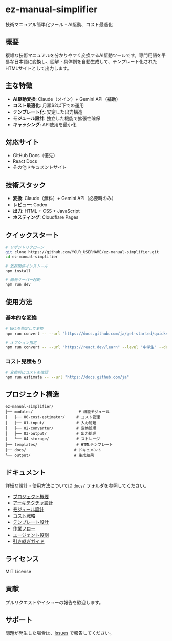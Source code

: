 # ez-manual-simplifier

技術マニュアル簡単化ツール - AI駆動、コスト最適化

## 概要

複雑な技術マニュアルを分かりやすく変換するAI駆動ツールです。専門用語を平易な日本語に変換し、図解・具体例を自動生成して、テンプレート化されたHTMLサイトとして出力します。

## 主な特徴

- **AI駆動変換**: Claude（メイン）+ Gemini API（補助）
- **コスト最適化**: 月額$2以下での運用
- **テンプレート化**: 安定した出力構造
- **モジュール設計**: 独立した機能で拡張性確保
- **キャッシング**: API使用を最小化

## 対応サイト

- GitHub Docs（優先）
- React Docs
- その他ドキュメントサイト

## 技術スタック

- **変換**: Claude（無料）+ Gemini API（必要時のみ）
- **レビュー**: Codex
- **出力**: HTML + CSS + JavaScript
- **ホスティング**: Cloudflare Pages

## クイックスタート

```bash
# リポジトリクローン
git clone https://github.com/YOUR_USERNAME/ez-manual-simplifier.git
cd ez-manual-simplifier

# 依存関係インストール
npm install

# 開発サーバー起動
npm run dev
```

## 使用方法

### 基本的な変換

```bash
# URLを指定して変換
npm run convert -- --url "https://docs.github.com/ja/get-started/quickstart"

# オプション指定
npm run convert -- --url "https://react.dev/learn" --level "中学生" --detail "詳細"
```

### コスト見積もり

```bash
# 変換前にコストを確認
npm run estimate -- --url "https://docs.github.com/ja"
```

## プロジェクト構造

```
ez-manual-simplifier/
├── modules/                    # 機能モジュール
│   ├── 00-cost-estimator/     # コスト管理
│   ├── 01-input/              # 入力処理
│   ├── 02-converter/          # 変換処理
│   ├── 03-output/             # 出力処理
│   └── 04-storage/            # ストレージ
├── templates/                 # HTMLテンプレート
├── docs/                     # ドキュメント
└── output/                   # 生成結果
```

## ドキュメント

詳細な設計・使用方法については `docs/` フォルダを参照してください。

- [プロジェクト概要](docs/requirements/00-overview.md)
- [アーキテクチャ設計](docs/requirements/01-architecture.md)
- [モジュール設計](docs/requirements/02-modules.md)
- [コスト戦略](docs/requirements/03-cost-strategy.md)
- [テンプレート設計](docs/requirements/04-templates.md)
- [作業フロー](docs/requirements/05-workflow.md)
- [エージェント役割](docs/requirements/06-agent-roles.md)
- [引き継ぎガイド](docs/requirements/07-handoff-guide.md)

## ライセンス

MIT License

## 貢献

プルリクエストやイシューの報告を歓迎します。

## サポート

問題が発生した場合は、[Issues](https://github.com/YOUR_USERNAME/ez-manual-simplifier/issues) で報告してください。